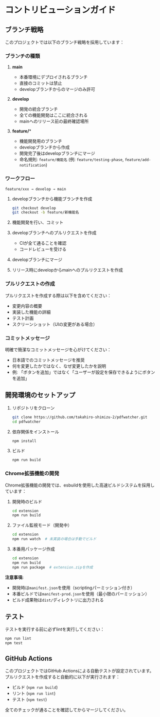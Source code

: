 # コントリビューションガイド

## ブランチ戦略

このプロジェクトでは以下のブランチ戦略を採用しています：

### ブランチの種類

1. **main**
   - 本番環境にデプロイされるブランチ
   - 直接のコミットは禁止
   - developブランチからのマージのみ許可

2. **develop**
   - 開発の統合ブランチ
   - 全ての機能開発はここに統合される
   - mainへのリリース前の最終確認場所

3. **feature/***
   - 機能開発用のブランチ
   - developブランチから作成
   - 開発完了後はdevelopブランチにマージ
   - 命名規則: `feature/機能名` (例: `feature/testing-phase`, `feature/add-notification`)

### ワークフロー

```
feature/xxx → develop → main
```

1. developブランチから機能ブランチを作成
   ```bash
   git checkout develop
   git checkout -b feature/新機能名
   ```

2. 機能開発を行い、コミット

3. developブランチへのプルリクエストを作成
   - CIが全て通ることを確認
   - コードレビューを受ける

4. developブランチにマージ

5. リリース時にdevelopからmainへのプルリクエストを作成

### プルリクエストの作成

プルリクエストを作成する際は以下を含めてください：

- 変更内容の概要
- 実装した機能の詳細
- テスト計画
- スクリーンショット（UIの変更がある場合）

### コミットメッセージ

明確で簡潔なコミットメッセージを心がけてください：

- 日本語でのコミットメッセージを推奨
- 何を変更したかではなく、なぜ変更したかを説明
- 例: 「ボタンを追加」ではなく「ユーザーが設定を保存できるようにボタンを追加」

## 開発環境のセットアップ

1. リポジトリをクローン
   ```bash
   git clone https://github.com/takahiro-shimizu-2/pdfwatcher.git
   cd pdfwatcher
   ```

2. 依存関係をインストール
   ```bash
   npm install
   ```

3. ビルド
   ```bash
   npm run build
   ```

### Chrome拡張機能の開発

Chrome拡張機能の開発では、esbuildを使用した高速ビルドシステムを採用しています：

1. 開発時のビルド
   ```bash
   cd extension
   npm run build
   ```

2. ファイル監視モード（開発中）
   ```bash
   cd extension
   npm run watch  # 未実装の場合は手動でビルド
   ```

3. 本番用パッケージ作成
   ```bash
   cd extension
   npm run build
   npm run package  # extension.zipを作成
   ```

**注意事項:**
- 開発時は`manifest.json`を使用（scriptingパーミッション付き）
- 本番ビルドでは`manifest-prod.json`を使用（最小限のパーミッション）
- ビルド成果物は`dist/`ディレクトリに出力される

## テスト

テストを実行する前に必ずlintを実行してください：

```bash
npm run lint
npm test
```

## GitHub Actions

このプロジェクトではGitHub Actionsによる自動テストが設定されています。
プルリクエストを作成すると自動的に以下が実行されます：

- ビルド (`npm run build`)
- リント (`npm run lint`)
- テスト (`npm test`)

全てのチェックが通ることを確認してからマージしてください。